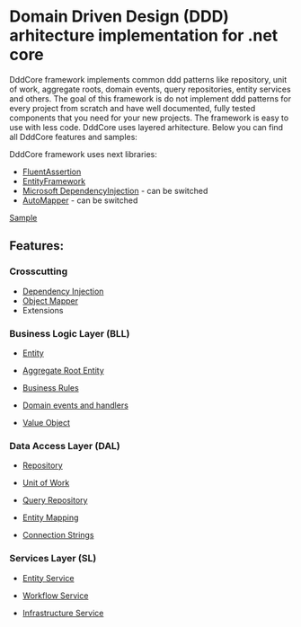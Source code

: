 # Domain Driven Design (DDD) arhitecture implementation for .net core
DddCore framework implements common ddd patterns like repository, unit of work, aggregate roots, domain events, query repositories, entity services and others. The goal of this framework is do not implement ddd patterns for every project from scratch and have well documented, fully tested components that you need for your new projects. The framework is easy to use with less code. DddCore uses layered arhitecture. Below you can find all DddCore features and samples:

DddCore framework uses next libraries:
* [FluentAssertion][-4]
* [EntityFramework][-3]
* [Microsoft DependencyInjection][-2] - can be switched
* [AutoMapper][-1] - can be switched

[Sample][0]

## Features:

### Crosscutting

- [Dependency Injection][1]
- [Object Mapper][2]
- Extensions

### Business Logic Layer (BLL)

- [Entity][3]

- [Aggregate Root Entity][4]

- [Business Rules][5]

- [Domain events and handlers][6]

- [Value Object][7]

### Data Access Layer (DAL)

- [Repository][8]

- [Unit of Work][9]

- [Query Repository][10]

- [Entity Mapping][11]

- [Connection Strings][12]

### Services Layer (SL)

- [Entity Service][13]

- [Workflow Service][14]

- [Infrastructure Service][15]

[-4]: https://github.com/JeremySkinner/FluentValidation
[-3]: https://github.com/aspnet/EntityFramework
[-2]: https://github.com/aspnet/DependencyInjection
[-1]: https://github.com/AutoMapper/AutoMapper

[0]: https://github.com/Alexander-Shein/DddCore/tree/net-core/Samples/Api
[1]: https://github.com/Alexander-Shein/DddCore/blob/net-core/Src/Crosscutting/README.md#dependency-injection
[2]: https://github.com/Alexander-Shein/DddCore/blob/net-core/Src/Crosscutting/README.md#object-mapper

[3]: https://github.com/Alexander-Shein/DddCore/blob/net-core/Src/BLL/README.md
[4]: https://github.com/Alexander-Shein/DddCore/blob/net-core/Src/BLL/README.md#aggregate-root-entity
[5]: https://github.com/Alexander-Shein/DddCore/blob/net-core/Src/BLL/README.md#business-rules
[6]: https://github.com/Alexander-Shein/DddCore/blob/net-core/Src/BLL/README.md#domain-events-and-handlers
[7]: https://github.com/Alexander-Shein/DddCore/blob/net-core/Src/BLL/README.md#value-object

[8]: https://github.com/Alexander-Shein/DddCore/blob/net-core/Src/DAL/README.md#repository
[9]: https://github.com/Alexander-Shein/DddCore/blob/net-core/Src/DAL/README.md#unit-of-work
[10]: https://github.com/Alexander-Shein/DddCore/blob/net-core/Src/DAL/README.md#query-repository
[11]: https://github.com/Alexander-Shein/DddCore/blob/net-core/Src/DAL/README.md#entity-mapping
[12]: https://github.com/Alexander-Shein/DddCore/blob/net-core/Src/DAL/README.md#connection-strings

[13]: https://github.com/Alexander-Shein/DddCore/blob/net-core/Src/SL/README.md#entity-service
[14]: https://github.com/Alexander-Shein/DddCore/blob/net-core/Src/SL/README.md#workflow-service
[15]: https://github.com/Alexander-Shein/DddCore/blob/net-core/Src/SL/README.md#infrastructure-service
